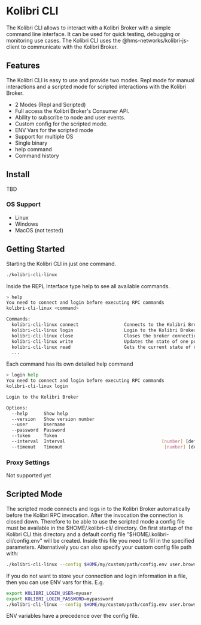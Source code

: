 # Kolibri CLI

The Kolibri CLI allows to interact with a Kolibri Broker with a simple command line interface. It can be used for quick testing, debugging or monitoring use cases.
The Kolibri CLI uses the @hms-networks/kolibri-js-client to communicate with the Kolibri Broker.

## Features

The Kolibri CLI is easy to use and provide two modes. Repl mode for manual interactions and a scripted mode for scripted interactions with the Kolibri Broker.

- 2 Modes (Repl and Scripted)
- Full access the Kolibri Broker's Consumer API.
- Ability to subscribe to node and user events.
- Custom config for the scripted mode.
- ENV Vars for the scripted mode
- Support for multiple OS
- Single binary
- help command
- Command history

## Install

TBD

### OS Support

- Linux
- Windows
- MacOS (not tested)

## Getting Started

Starting the Kolibri CLI in just one command.

```bash
./kolibri-cli-linux
```

Inside the REPL Interface type help to see all available commands.

```bash
> help 
You need to connect and login before executing RPC commands
kolibri-cli-linux <command>

Commands:
  kolibri-cli-linux connect                 Connects to the Kolibri Broker
  kolibri-cli-linux login                   Login to the Kolibri Broker
  kolibri-cli-linux close                   Closes the broker connection
  kolibri-cli-linux write                   Updates the state of one point.
  kolibri-cli-linux read                    Gets the current state of one point.
  ...
```

Each command has its own detailed help command

```bash
> login help 
You need to connect and login before executing RPC commands
kolibri-cli-linux login

Login to the Kolibri Broker

Options:
  --help      Show help                                                [boolean]
  --version   Show version number                                      [boolean]
  --user      Username                                                  [string]
  --password  Password                                                  [string]
  --token     Token                                                     [string]
  --interval  Interval                                    [number] [default: 60]
  --timeout   Timeout                                      [number] [default: 5]
```

### Proxy Settings

Not supported yet

## Scripted Mode

The scripted mode connects and logs in to the Kolibri Broker automatically before the Kolibri RPC invocation. After the invocation the connection is closed down.
Therefore to be able to use the scripted mode a config file must be available in the $HOME/.kolibri-cli/ directory. On first startup of the Kolibri CLI this
directory and a default config file "$HOME/.kolibri-cli/config.env" will be created. Inside this file you need to fill in the specified parameters.
Alternatively you can also specify your custom config file path with:

```bash
./kolibri-cli-linux --config $HOME/my/custom/path/config.env user.browse 
```

If you do not want to store your connection and login information in a file, then you can use ENV vars for this. E.g.

```bash
export KOLIBRI_LOGIN_USER=myuser
export KOLIBRI_LOGIN_PASSWORD=mypassword
./kolibri-cli-linux --config $HOME/my/custom/path/config.env user.browse 
```

ENV variables have a precedence over the config file.
